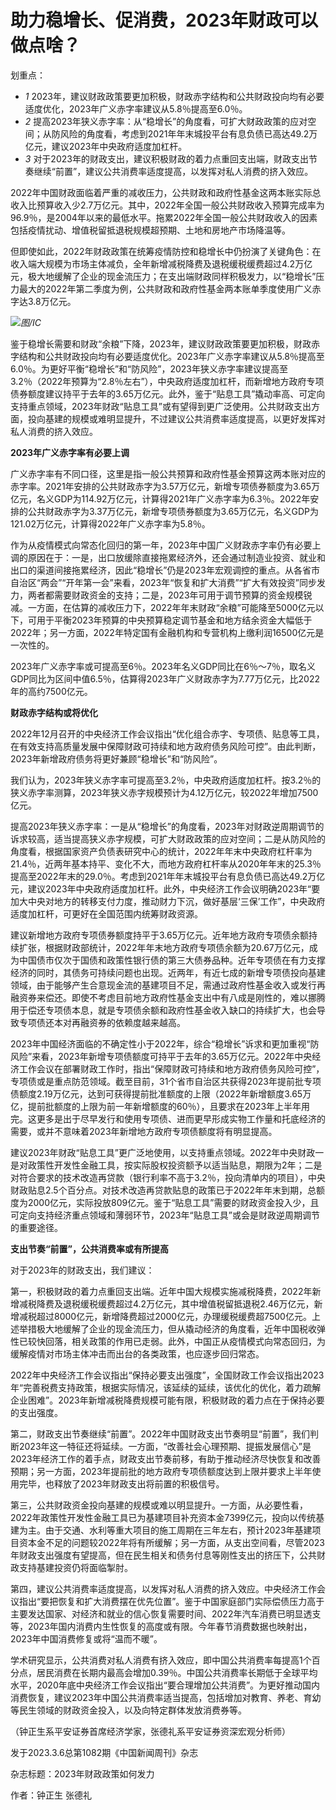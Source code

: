 # 助力稳增长、促消费，2023年财政可以做点啥？

划重点：

  * _1_ 2023年，建议财政政策要更加积极，财政赤字结构和公共财政投向均有必要适度优化，2023年广义赤字率建议从5.8％提高至6.0％。
  * _2_ 提高2023年狭义赤字率：从“稳增长”的角度看，可扩大财政政策的应对空间；从防风险的角度看，考虑到2021年年末城投平台有息负债已高达49.2万亿元，建议2023年中央政府适度加杠杆。
  * _3_ 对于2023年的财政支出，建议积极财政的着力点重回支出端，财政支出节奏继续“前置”，建议公共消费率适度提高，以发挥对私人消费的挤入效应。

2022年中国财政面临着严重的减收压力，公共财政和政府性基金这两本账实际总收入比预算收入少2.7万亿元。其中，2022年全国一般公共财政收入预算完成率为96.9％，是2004年以来的最低水平。拖累2022年全国一般公共财政收入的因素包括疫情扰动、增值税留抵退税规模超预期、土地和房地产市场降温等。

但即使如此，2022年财政政策在统筹疫情防控和稳增长中仍扮演了关键角色：在收入端大规模为市场主体减负，全年新增减税降费及退税缓税缓费超过4.2万亿元，极大地缓解了企业的现金流压力；在支出端财政同样积极发力，以“稳增长”压力最大的2022年第二季度为例，公共财政和政府性基金两本账单季度使用广义赤字达3.8万亿元。

![](https://inews.gtimg.com/om_bt/OPM1ZO-wJbEgU39kI6VFNDYPkLftwHceAORJkx5Yr6BgYAA/1000)_图/IC_

鉴于稳增长需要和财政“余粮”下降，2023年，建议财政政策要更加积极，财政赤字结构和公共财政投向均有必要适度优化。2023年广义赤字率建议从5.8％提高至6.0％。为更好平衡“稳增长”和“防风险”，2023年狭义赤字率建议提高至3.2％（2022年预算为“2.8％左右”），中央政府适度加杠杆，而新增地方政府专项债券额度建议持平于去年的3.65万亿元。此外，鉴于“贴息工具”撬动率高、可定向支持重点领域，2023年财政“贴息工具”或有望得到更广泛使用。公共财政支出方面，投向基建的规模或难明显提升，不过建议公共消费率适度提高，以更好发挥对私人消费的挤入效应。

**2023年广义赤字率有必要上调**

广义赤字率有不同口径，这里是指一般公共预算和政府性基金预算这两本账对应的赤字率。2021年安排的公共财政赤字为3.57万亿元，新增专项债券额度为3.65万亿元，名义GDP为114.92万亿元，计算得2021年广义赤字率为6.3％。2022年安排的公共财政赤字为3.37万亿元，新增专项债券额度为3.65万亿元，名义GDP为121.02万亿元，计算得2022年广义赤字率为5.8％。

作为从疫情模式向常态化回归的第一年，2023年中国广义财政赤字率仍有必要上调的原因在于：一是，出口放缓除直接拖累经济外，还会通过制造业投资、就业和出口的渠道间接拖累经济，因此“稳增长”仍是2023年宏观调控的重点。从各省市自治区“两会”“开年第一会”来看，2023年“恢复和扩大消费”“扩大有效投资”同步发力，两者都需要财政资金的支持；二是，2023年可用于调节预算的资金规模锐减。一方面，在估算的减收压力下，2022年年末财政“余粮”可能降至5000亿元以下，可用于平衡2023年预算的中央预算稳定调节基金和地方结余资金大幅低于2022年；另一方面，2022年特定国有金融机构和专营机构上缴利润16500亿元是一次性的。

2023年广义赤字率或可提高至6％。2023年名义GDP同比在6％〜7％，取名义GDP同比为区间中值6.5％，估算得2023年广义财政赤字为7.77万亿元，比2022年的高约7500亿元。

**财政赤字结构或将优化**

2022年12月召开的中央经济工作会议指出“优化组合赤字、专项债、贴息等工具，在有效支持高质量发展中保障财政可持续和地方政府债务风险可控”。由此判断，2023年新增政府债务将更好兼顾“稳增长”和“防风险”。

我们认为，2023年狭义赤字率可提高至3.2％，中央政府适度加杠杆。按3.2％的狭义赤字率测算，2023年狭义赤字规模预计为4.12万亿元，较2022年增加7500亿元。

提高2023年狭义赤字率：一是从“稳增长”的角度看，2023年对财政逆周期调节的诉求较高，适当提高狭义赤字规模，可扩大财政政策的应对空间；二是从防风险的角度看，根据国家资产负债表研究中心的统计，2022年年末中央政府杠杆率为21.4％，近两年基本持平、变化不大，而地方政府杠杆率从2020年年末的25.3％提高至2022年末的29.0％。考虑到2021年年末城投平台有息负债已高达49.2万亿元，建议2023年中央政府适度加杠杆。此外，中央经济工作会议明确2023年“要加大中央对地方的转移支付力度，推动财力下沉，做好基层‘三保’工作”，中央政府适度加杠杆，可更好在全国范围内统筹财政资源。

建议新增地方政府专项债券额度持平于3.65万亿元。近年地方政府专项债余额持续扩张，根据财政部统计，2022年年末地方政府专项债余额为20.67万亿元，成为中国债市仅次于国债和政策性银行债的第三大债券品种。近年专项债在有力支撑经济的同时，其债务可持续问题也出现。近两年，有近七成的新增专项债投向基建领域，由于能够产生合意现金流的基建项目不足，需通过政府性基金收入或发行再融资券来偿还。即使不考虑目前地方政府性基金支出中有八成是刚性的，难以挪腾用于偿还专项债本息，就是专项债余额和政府性基金收入缺口的持续扩大，也会导致专项债还本对再融资券的依赖度越来越高。

2023年中国经济面临的不确定性小于2022年，综合“稳增长”诉求和更加重视“防风险”来看，2023年新增专项债额度可持平于去年的3.65万亿元。2022年中央经济工作会议在部署财政工作时，指出“保障财政可持续和地方政府债务风险可控”，专项债或是重点防范领域。截至目前，31个省市自治区共获得2023年提前批专项债额度2.19万亿元，达到可获得提前批准额度的上限（2022年新增额度3.65万亿，提前批额度的上限为前一年新增额度的60％），且要求在2023年上半年用完。这更多是出于尽早发行和使用专项债、进而更早形成实物工作量和托底经济的需要，或并不意味着2023年新增地方政府专项债额度将有明显提高。

建议2023年财政“贴息工具”更广泛地使用，以支持重点领域。2022年中央财政一是对政策性开发性金融工具，按实际股权投资额予以适当贴息，期限为2年；二是对符合要求的技术改造再贷款（银行利率不高于3.2％，投向清单内的项目），中央财政贴息2.5个百分点。对技术改造再贷款贴息的政策已于2022年年末到期，总额度为2000亿元，实际投放809亿元。鉴于“贴息工具”需要的财政资金投入少，且可定向支持经济重点领域和薄弱环节，2023年“贴息工具”或会是财政逆周期调节的重要途径。

**支出节奏“前置”，公共消费率或有所提高**

对于2023年的财政支出，我们建议：

第一，积极财政的着力点重回支出端。近年中国大规模实施减税降费，2022年新增减税降费及退税缓税缓费超过4.2万亿元，其中增值税留抵退税2.46万亿元，新增减税超过8000亿元，新增降费超过2000亿元，办理缓税缓费超7500亿元。上述举措极大地缓解了企业的现金流压力，但从撬动经济的角度看，近年中国税收弹性已较快回落，相关政策的作用已走弱。此外，中国正从疫情模式向常态回归，为缓解疫情对市场主体冲击而出台的各类政策，也应逐步回归常态。

2022年中央经济工作会议指出“保持必要支出强度”，全国财政工作会议指出2023年“完善税费支持政策，根据实际情况，该延续的延续，该优化的优化，着力疏解企业困难”。2023年新增减税降费规模可能有限，积极财政的着力点在于保持必要的支出强度。

第二，财政支出节奏继续“前置”。2022年中国财政支出节奏明显“前置”，我们判断2023年这一特征还将延续。一方面，“改善社会心理预期、提振发展信心”是2023年经济工作的着手点，财政支出节奏前移，有助于推动经济尽快恢复和改善预期；另一方面，2023年提前批的地方政府专项债额度达到上限并要求上半年使用完毕，也释放了2023年财政支出将前置的积极信号。

第三，公共财政资金投向基建的规模或难以明显提升。一方面，从必要性看，2022年政策性开发性金融工具已为基建项目补充资本金7399亿元，投向以传统基建为主。由于交通、水利等重大项目的施工周期在三年左右，预计2023年基建项目资本金不足的问题较2022年将有所缓解；另一方面，从支出空间看，尽管2023年财政支出强度有望提高，但在民生相关和债务付息等刚性支出的挤压下，公共财政支持基建投资仍将面临掣肘。

第四，建议公共消费率适度提高，以发挥对私人消费的挤入效应。中央经济工作会议指出“要把恢复和扩大消费摆在优先位置”。鉴于中国家庭部门实际偿债压力高于主要发达国家、对经济和就业的信心恢复需要时间、2022年汽车消费已明显透支等，2023年国内消费内生性恢复的高度或有限。今年春节消费数据也映射出，2023年中国消费修复或将“温而不暖”。

学术研究显示，公共消费对私人消费有挤入效应，即中国公共消费率每提高1个百分点，居民消费在长期内最高会增加0.39％。中国公共消费率长期低于全球平均水平，2020年底中央经济工作会议指出“要合理增加公共消费”。为更好推动国内消费恢复，建议2023年中国公共消费率适当提高，包括增加对教育、养老、育幼等民生领域的财政资金投入，以及向特定群体发放消费券等。

（钟正生系平安证券首席经济学家，张德礼系平安证券资深宏观分析师）

发于2023.3.6总第1082期《中国新闻周刊》杂志

杂志标题：2023年财政政策如何发力

作者：钟正生 张德礼

